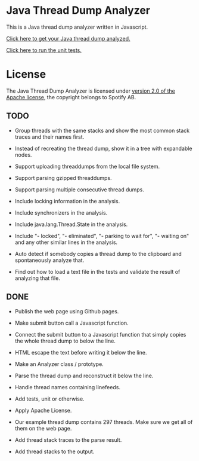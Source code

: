 <!--- -*-markdown-*- -->

# Java Thread Dump Analyzer

This is a Java thread dump analyzer written in Javascript.

[Click here to get your Java thread dump analyzed.](https://ghe.spotify.net/pages/walles/threaddump-analyzer/)

[Click here to run the unit tests.](https://ghe.spotify.net/pages/walles/threaddump-analyzer/test.html)

# License

The Java Thread Dump Analyzer is licensed under
[version 2.0 of the Apache license](http://www.apache.org/licenses/LICENSE-2.0.html),
the copyright belongs to Spotify AB.

## TODO
* Group threads with the same stacks and show the most common stack
traces and their names first.

* Instead of recreating the thread dump, show it in a tree with
expandable nodes.

* Support uploading threaddumps from the local file system.

* Support parsing gzipped threaddumps.

* Support parsing multiple consecutive thread dumps.

* Include locking information in the analysis.

* Include synchronizers in the analysis.

* Include java.lang.Thread.State in the analysis.

* Include "- locked", "- eliminated", "- parking to wait for", "-
  waiting on" and any other similar lines in the analysis.

* Auto detect if somebody copies a thread dump to the clipboard and
spontaneously analyze that.

* Find out how to load a text file in the tests and validate the
result of analyzing that file.


## DONE
* Publish the web page using Github pages.

* Make submit button call a Javascript function.

* Connect the submit button to a Javascript function that simply
copies the whole thread dump to below the line.

* HTML escape the text before writing it below the line.

* Make an Analyzer class / prototype.

* Parse the thread dump and reconstruct it below the line.

* Handle thread names containing linefeeds.

* Add tests, unit or otherwise.

* Apply Apache License.

* Our example thread dump contains 297 threads. Make sure we get all
of them on the web page.

* Add thread stack traces to the parse result.

* Add thread stacks to the output.
